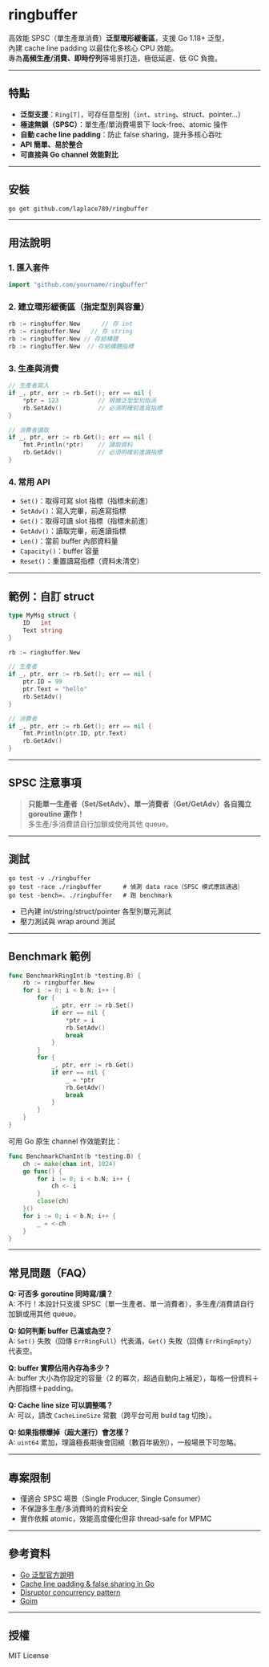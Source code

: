 
# ringbuffer

高效能 SPSC（單生產單消費）**泛型環形緩衝區**，支援 Go 1.18+ 泛型，  
內建 cache line padding 以最佳化多核心 CPU 效能。  
專為**高頻生產/消費、即時佇列**等場景打造，極低延遲、低 GC 負擔。

---

## 特點

- **泛型支援**：`Ring[T]`，可存任意型別（`int`、`string`、struct、pointer…）
- **極速無鎖（SPSC）**：單生產/單消費場景下 lock-free、atomic 操作
- **自動 cache line padding**：防止 false sharing，提升多核心吞吐
- **API 簡單、易於整合**
- **可直接與 Go channel 效能對比**

---

## 安裝

```shell
go get github.com/laplace789/ringbuffer
```

---

## 用法說明

### 1. 匯入套件

```go
import "github.com/yourname/ringbuffer"
```

### 2. 建立環形緩衝區（指定型別與容量）

```go
rb := ringbuffer.New      // 存 int
rb := ringbuffer.New   // 存 string
rb := ringbuffer.New // 存結構體
rb := ringbuffer.New  // 存結構體指標
```

### 3. 生產與消費

```go
// 生產者寫入
if _, ptr, err := rb.Set(); err == nil {
    *ptr = 123           // 根據泛型型別指派
    rb.SetAdv()          // 必須明確前進寫指標
}

// 消費者讀取
if _, ptr, err := rb.Get(); err == nil {
    fmt.Println(*ptr)    // 讀取資料
    rb.GetAdv()          // 必須明確前進讀指標
}
```

### 4. 常用 API

- `Set()`：取得可寫 slot 指標（指標未前進）
- `SetAdv()`：寫入完畢，前進寫指標
- `Get()`：取得可讀 slot 指標（指標未前進）
- `GetAdv()`：讀取完畢，前進讀指標
- `Len()`：當前 buffer 內部資料量
- `Capacity()`：buffer 容量
- `Reset()`：重置讀寫指標（資料未清空）

---

## 範例：自訂 struct

```go
type MyMsg struct {
    ID   int
    Text string
}

rb := ringbuffer.New 

// 生產者
if _, ptr, err := rb.Set(); err == nil {
    ptr.ID = 99
    ptr.Text = "hello"
    rb.SetAdv()
}

// 消費者
if _, ptr, err := rb.Get(); err == nil {
    fmt.Println(ptr.ID, ptr.Text)
    rb.GetAdv()
}
```

---

## SPSC 注意事項

> **只能單一生產者（Set/SetAdv）、單一消費者（Get/GetAdv）各自獨立 goroutine 運作！**  
> 多生產/多消費請自行加鎖或使用其他 queue。

---

## 測試

```shell
go test -v ./ringbuffer
go test -race ./ringbuffer      # 偵測 data race（SPSC 模式應該通過）
go test -bench=. ./ringbuffer   # 跑 benchmark
```

- 已內建 int/string/struct/pointer 各型別單元測試
- 壓力測試與 wrap around 測試

---

## Benchmark 範例

```go
func BenchmarkRingInt(b *testing.B) {
	rb := ringbuffer.New 
	for i := 0; i < b.N; i++ {
		for {
			_, ptr, err := rb.Set()
			if err == nil {
				*ptr = i
				rb.SetAdv()
				break
			}
		}
		for {
			_, ptr, err := rb.Get()
			if err == nil {
				_ = *ptr
				rb.GetAdv()
				break
			}
		}
	}
}
```

可用 Go 原生 channel 作效能對比：

```go
func BenchmarkChanInt(b *testing.B) {
	ch := make(chan int, 1024)
	go func() {
		for i := 0; i < b.N; i++ {
			ch <- i
		}
		close(ch)
	}()
	for i := 0; i < b.N; i++ {
		_ = <-ch
	}
}
```

---

## 常見問題（FAQ）

**Q: 可否多 goroutine 同時寫/讀？**  
A: 不行！本設計只支援 SPSC（單一生產者、單一消費者），多生產/消費請自行加鎖或用其他 queue。

**Q: 如何判斷 buffer 已滿或為空？**  
A: `Set()` 失敗（回傳 `ErrRingFull`）代表滿，`Get()` 失敗（回傳 `ErrRingEmpty`）代表空。

**Q: buffer 實際佔用內存為多少？**  
A: buffer 大小為你設定的容量（2 的冪次，超過自動向上補足），每格一份資料＋內部指標＋padding。

**Q: Cache line size 可以調整嗎？**  
A: 可以，請改 `CacheLineSize` 常數（跨平台可用 build tag 切換）。

**Q: 如果指標爆掉（超大運行）會怎樣？**  
A: `uint64` 累加，理論極長期後會回繞（數百年級別），一般場景下可忽略。

---

## 專案限制

- 僅適合 SPSC 場景（Single Producer, Single Consumer）
- 不保證多生產/多消費時的資料安全
- 實作依賴 atomic，效能高度優化但非 thread-safe for MPMC

---

## 參考資料

- [Go 泛型官方說明](https://go.dev/doc/go1.18)
- [Cache line padding & false sharing in Go](https://dave.cheney.net/2014/06/30/how-to-write-benchmarks-in-go)
- [Disruptor concurrency pattern](https://lmax-exchange.github.io/disruptor/)
- [Goim](https://github.com/Terry-Mao/goim/blob/master/internal/comet/ring.go)
---

## 授權

MIT License
